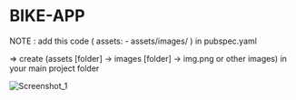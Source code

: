 # BIKE-APP
NOTE : add this code (
assets:
    - assets/images/
  )
  in pubspec.yaml
  
  => create (assets [folder] -> images [folder] -> img.png or other images) in your main project folder 

![Screenshot_1](https://user-images.githubusercontent.com/64466834/135800990-1794b1eb-62f7-419e-b0b4-a9db58bdcf44.png)

